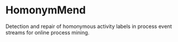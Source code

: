 # HomonymMend
Detection and repair of homonymous activity labels in process event streams for online process mining.
